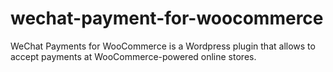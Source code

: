 # wechat-payment-for-woocommerce
WeChat Payments for WooCommerce is a Wordpress plugin that allows to accept payments at WooCommerce-powered online stores.